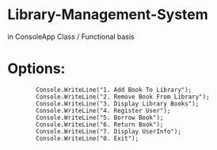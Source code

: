 # Library-Management-System
in ConsoleApp
Class / Functional basis
# Options:

            Console.WriteLine("1. Add Book To Library");
            Console.WriteLine("2. Remove Book From Library");
            Console.WriteLine("3. Display Library Books");
            Console.WriteLine("4. Register User");
            Console.WriteLine("5. Borrow Book");
            Console.WriteLine("6. Return Book");
            Console.WriteLine("7. Display UserInfo");
            Console.WriteLine("0. Exit");
